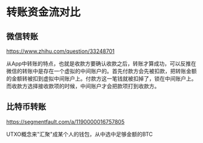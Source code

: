 # 转账资金流对比

## 微信转账

https://www.zhihu.com/question/33248701

从App中转账的特点，也就是收款方要确认收款之后，转账才算成功，可以反推在微信的转账中是存在一个虚拟的中间账户的。首先付款方会先被扣款，把转账金额的金额转被扣到虚拟中间账户上。付款方这一笔钱就被扣掉了，锁在中间账户上。而收款方选择接收款项的时候，中间账户才会把款项打到收款方。



## 比特币转账

https://segmentfault.com/a/1190000016757805

UTXO概念来"汇聚"成某个人的钱包，从中选中足够金额的BTC